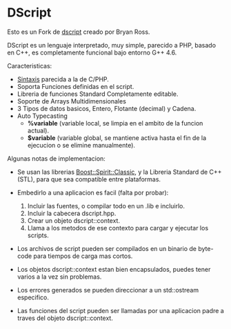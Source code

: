 DScript
=======

Esto es un Fork de [dscript](https://github.com/bryanjamesross/dscript) creado por Bryan Ross.

DScript es un lenguaje interpretado, muy simple, parecido a PHP, basado en C++, es completamente funcional bajo entorno G++ 4.6.

Caracteristicas:

* [Sintaxis](master/docs/Sintaxis.md) parecida a la de C/PHP.
* Soporta Funciones definidas en el script.
* Libreria de funciones Standard Completamente editable.
* Soporte de Arrays Multidimensionales
* 3 Tipos de datos basicos, Entero, Flotante (decimal) y Cadena.
* Auto Typecasting
  - **%variable** (variable local, se limpia en el ambito de la funcion actual).
  - **$variable** (variable global, se mantiene activa hasta el fin de la ejecucion o se elimine manualmente).

Algunas notas de implementacion:

* Se usan las librerias [Boost::Spirit::Classic](http://www.boost.org/doc/libs/1_50_0/libs/spirit/doc/html/spirit/introduction.html), y la Libreria Standard de C++ (STL), para que sea compatible entre plataformas.
* Embedirlo a una aplicacion es facil (falta por probar):
    1. Incluir las fuentes, o compilar todo en un .lib e incluirlo.
    2. Incluir la cabecera dscript.hpp.
    3. Crear un objeto dscript::context.
    4. Llama a los metodos de ese contexto para cargar y ejecutar los scripts.

* Los archivos de script pueden ser compilados en un binario de byte-code para tiempos de carga mas cortos.
* Los objetos dscript::context estan bien encapsulados, puedes tener varios a la vez sin problemas.
* Los errores generados se pueden direccionar a un std::ostream especifico.
* Las funciones del script pueden ser llamadas por una aplicacion padre a traves del objeto dscript::context.